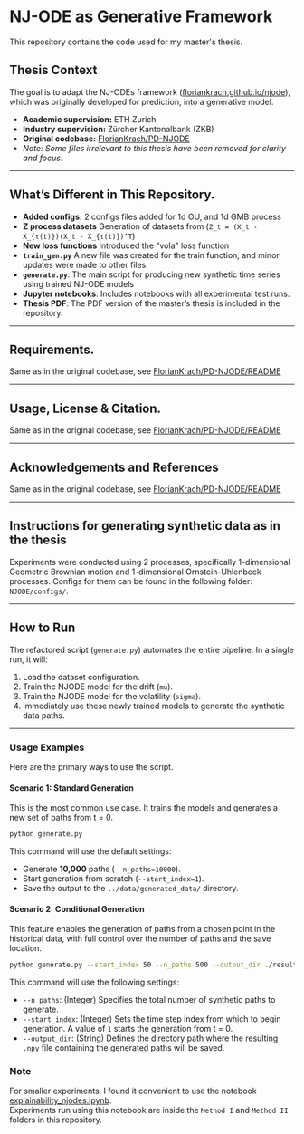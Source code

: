 # NJ-ODE as Generative Framework

This repository contains the code used for my master's thesis.

## Thesis Context

The goal is to adapt the NJ-ODEs framework ([floriankrach.github.io/njode](https://floriankrach.github.io/njode)), which was originally developed for prediction, into a generative model.

- **Academic supervision:** ETH Zurich
- **Industry supervision:** Zürcher Kantonalbank (ZKB)
- **Original codebase:** [FlorianKrach/PD-NJODE](https://github.com/FlorianKrach/PD-NJODE)
- *Note: Some files irrelevant to this thesis have been removed for clarity and focus.*

---

## What’s Different in This Repository. 

- **Added configs:** 2 configs files added for 1d OU, and 1d GMB process 
- **Z process datasets** Generation of datasets from (`Z_t = (X_t - X_{τ(t)})(X_t - X_{τ(t)})^T`)
- **New loss functions** Introduced the "vola" loss function 
- **`train_gen.py`** A new file was created for the train function, and minor updates were made to other files.
- **`generate.py`**: The main script for producing new synthetic time series using trained NJ-ODE models 
- **Jupyter notebooks**: Includes notebooks with all experimental test runs.
- **Thesis PDF**: The PDF version of the master’s thesis is included in the repository.

---  
## Requirements. 
Same as in the original codebase, see [FlorianKrach/PD-NJODE/README](https://github.com/FlorianKrach/PD-NJODE?tab=readme-ov-file) 

---   
## Usage, License & Citation.  
Same as in the original codebase, see [FlorianKrach/PD-NJODE/README](https://github.com/FlorianKrach/PD-NJODE?tab=readme-ov-file) 

---   
## Acknowledgements and References 
Same as in the original codebase, see [FlorianKrach/PD-NJODE/README](https://github.com/FlorianKrach/PD-NJODE?tab=readme-ov-file)  

---
## Instructions for generating synthetic data as in the thesis 

Experiments were conducted using 2 processes, specifically 1-dimensional Geometric Brownian motion and 1-dimensional Ornstein-Uhlenbeck processes. Configs for them can be found in the following folder: `NJODE/configs/`.

---
## How to Run

The refactored script (`generate.py`) automates the entire pipeline. In a single run, it will:
1.  Load the dataset configuration.
2.  Train the NJODE model for the drift (`mu`).
3.  Train the NJODE model for the volatility (`sigma`).
4.  Immediately use these newly trained models to generate the synthetic data paths.

---

### Usage Examples

Here are the primary ways to use the script.

#### Scenario 1: Standard Generation 

This is the most common use case. It trains the models and generates a new set of paths from t = 0.

```bash
python generate.py
```
This command will use the default settings:

* Generate **10,000** paths (`--n_paths=10000`).
* Start generation from scratch (`--start_index=1`).
* Save the output to the `../data/generated_data/` directory.

#### Scenario 2: Conditional Generation
This feature enables the generation of paths from a chosen point in the historical data, with full control over the number of paths and the save location.

```bash
python generate.py --start_index 50 --n_paths 500 --output_dir ./results/ 
```
This command will use the following settings:

* `--n_paths`: (Integer) Specifies the total number of synthetic paths to generate.
* `--start_index`: (Integer) Sets the time step index from which to begin generation. A value of `1` starts the generation from t = 0. 
* `--output_dir`: (String) Defines the directory path where the resulting `.npy` file containing the generated paths will be saved. 


### Note 
For smaller experiments, I found it convenient to use the notebook [explainability_njodes.ipynb](https://gist.github.com/FlorianKrach/7a610cd88d9739b2f8bbda8455a558b4).  
Experiments run using this notebook are  inside the `Method I` and `Method II` folders in this repository.



